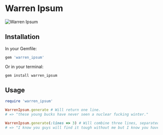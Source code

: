 # Warren Ipsum

![Warren Ipsum](http://www.warrenipsum.com/wp-content/themes/boilerplate/images/warren.png "Warren Ipsum")

## Installation

In your Gemfile:

```ruby
gem 'warren_ipsum'
```

Or in your terminal:

```shell
gem install warren_ipsum
```

## Usage

```ruby
require 'warren_ipsum'

WarrenIpsum.generate # Will return one line.
# => "these young bucks have never seen a nuclear fucking winter."

WarrenIpsum.generate(:lines => 3) # Will combine three lines, separated by commas.
# => "I know you guys will find it tough without me but I know you have it in you to soldier on in my absence, embrace the cheese, most women should try throwing with the other hand."
```
